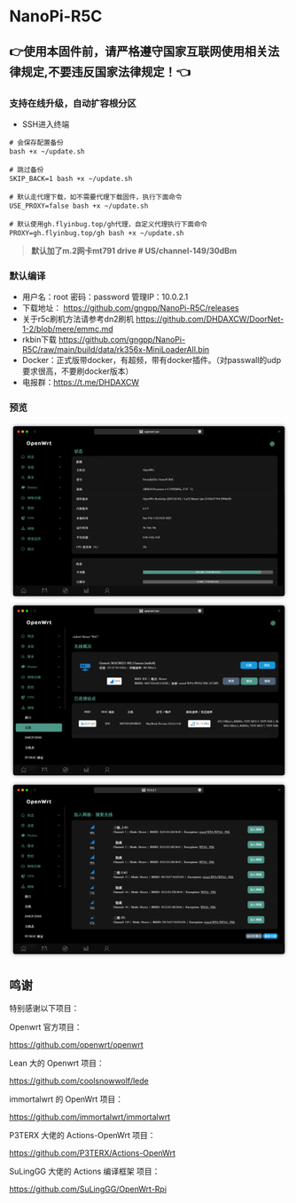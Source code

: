 # NanoPi-R5C
## 👉使用本固件前，请严格遵守国家互联网使用相关法律规定,不要违反国家法律规定！👈

### 支持在线升级，自动扩容根分区
- SSH进入终端
```
# 会保存配置备份
bash +x ~/update.sh

# 跳过备份
SKIP_BACK=1 bash +x ~/update.sh

# 默认走代理下载，如不需要代理下载固件，执行下面命令
USE_PROXY=false bash +x ~/update.sh

# 默认使用gh.flyinbug.top/gh代理，自定义代理执行下面命令
PROXY=gh.flyinbug.top/gh bash +x ~/update.sh
```
> **默认加了m.2网卡mt791 drive # US/channel-149/30dBm**

### 默认编译

- 用户名：root 密码：password  管理IP：10.0.2.1
- 下载地址： https://github.com/gngpp/NanoPi-R5C/releases
- 关于r5c刷机方法请参考dn2刷机 https://github.com/DHDAXCW/DoorNet-1-2/blob/mere/emmc.md
- rkbin下载 https://github.com/gngpp/NanoPi-R5C/raw/main/build/data/rk356x-MiniLoaderAll.bin
- Docker：正式版带docker，有超频，带有docker插件。（对passwall的udp要求很高，不要刷docker版本）
- 电报群：https://t.me/DHDAXCW

### 预览
<img src="./build/data/home.png"/>
<img src="./build/data/wifi.png"/>
<img src="./build/data/wireless_list.png"/>

## 鸣谢

特别感谢以下项目：

Openwrt 官方项目：

<https://github.com/openwrt/openwrt>

Lean 大的 Openwrt 项目：

<https://github.com/coolsnowwolf/lede>

immortalwrt 的 OpenWrt 项目：

<https://github.com/immortalwrt/immortalwrt>

P3TERX 大佬的 Actions-OpenWrt 项目：

<https://github.com/P3TERX/Actions-OpenWrt>

SuLingGG 大佬的 Actions 编译框架 项目：

https://github.com/SuLingGG/OpenWrt-Rpi
